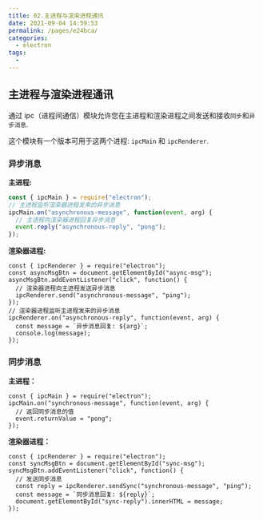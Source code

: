 ```yaml
---
title: 02.主进程与渲染进程通讯
date: 2021-09-04 14:59:53
permalink: /pages/e24bca/
categories:
  - electron
tags:
  -
---
```


## 主进程与渲染进程通讯

通过 ipc（进程间通信）模块允许您在主进程和渲染进程之间发送和接收`同步`和`异步消息`.

这个模块有一个版本可用于这两个进程: `ipcMain` 和 `ipcRenderer`.

### 异步消息

**主进程:**

```js {3,5}
const { ipcMain } = require("electron");
// 主进程监听渲染器进程发来的异步消息
ipcMain.on("asynchronous-message", function(event, arg) {
  // 主进程向渲染器进程回复异步消息
  event.reply("asynchronous-reply", "pong");
});
```

**渲染器进程:**

```js{5,8}
const { ipcRenderer } = require("electron");
const asyncMsgBtn = document.getElementById("async-msg");
asyncMsgBtn.addEventListener("click", function() {
  // 渲染器进程向主进程发送异步消息
  ipcRenderer.send("asynchronous-message", "ping");
});
// 渲染器进程监听主进程发来的异步消息
ipcRenderer.on("asynchronous-reply", function(event, arg) {
  const message = `异步消息回复: ${arg}`;
  console.log(message);
});
```

### 同步消息

**主进程：**

```js{4}
const { ipcMain } = require("electron");
ipcMain.on("synchronous-message", function(event, arg) {
  // 返回同步消息的值
  event.returnValue = "pong";
});
```

**渲染器进程：**

```js{5}
const { ipcRenderer } = require("electron");
const syncMsgBtn = document.getElementById("sync-msg");
syncMsgBtn.addEventListener("click", function() {
  // 发送同步消息
  const reply = ipcRenderer.sendSync("synchronous-message", "ping");
  const message = `同步消息回复: ${reply}`;
  document.getElementById("sync-reply").innerHTML = message;
});
```

